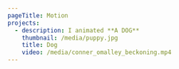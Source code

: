 ```yaml
---
pageTitle: Motion
projects:
  - description: I animated **A DOG**
    thumbnail: /media/puppy.jpg
    title: Dog
    video: /media/conner_omalley_beckoning.mp4
---
```


